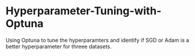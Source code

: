 # Hyperparameter-Tuning-with-Optuna
Using Optuna to tune the hyperparamters and identify if SGD or Adam is a better hyperparameter for threee datasets.
